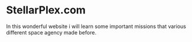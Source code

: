 # StellarPlex.com
In this wonderful website i will learn some important missions that various different space agency made before. 
